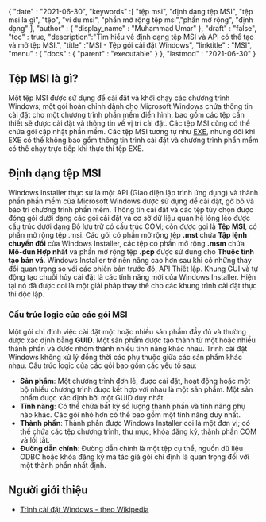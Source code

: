 {
  "date" : "2021-06-30",
  "keywords" :[ "tệp msi", "định dạng tệp MSI", "tệp msi là gì", "tệp", "ví dụ msi", "phần mở rộng tệp msi","phần mở rộng", "định dạng" ],
  "author" : {
    "display_name" : "Muhammad Umar"
},
  "draft" : "false",
  "toc" : true,
  "description":"Tìm hiểu về định dạng tệp MSI và API có thể tạo và mở tệp MSI.",
  "title" :"MSI - Tệp gói cài đặt Windows",
  "linktitle" : "MSI",
  "menu" : {
    "docs" : {
      "parent" : "executable"
}
},
  "lastmod" : "2021-06-30"
}

## Tệp MSI là gì?
Một tệp MSI được sử dụng để cài đặt và khởi chạy các chương trình Windows; một gói hoàn chỉnh dành cho Microsoft Windows chứa thông tin cài đặt cho một chương trình phần mềm điển hình, bao gồm các tệp cần thiết sẽ được cài đặt và thông tin về vị trí cài đặt. Các tệp MSI cũng có thể chứa gói cập nhật phần mềm. Các tệp MSI tương tự như [EXE](/vi/executable/exe/), nhưng đôi khi EXE có thể không bao gồm thông tin trình cài đặt và chương trình phần mềm có thể chạy trực tiếp khi thực thi tệp EXE.

## Định dạng tệp MSI
Windows Installer thực sự là một API (Giao diện lập trình ứng dụng) và thành phần phần mềm của Microsoft Windows được sử dụng để cài đặt, gỡ bỏ và bảo trì chương trình phần mềm. Thông tin cài đặt và các tệp tùy chọn được đóng gói dưới dạng các gói cài đặt và cơ sở dữ liệu quan hệ lỏng lẻo được cấu trúc dưới dạng Bộ lưu trữ có cấu trúc COM; còn được gọi là **Tệp MSI**, có phần mở rộng tệp .msi. Các gói có phần mở rộng tệp **.mst** chứa **Tập lệnh chuyển đổi** của Windows Installer, các tệp có phần mở rộng **.msm** chứa **Mô-đun Hợp nhất** và phần mở rộng tệp **.pcp** được sử dụng cho **Thuộc tính tạo bản vá**. Windows Installer trở nên nâng cao hơn sau khi có những thay đổi quan trọng so với các phiên bản trước đó, API Thiết lập. Khung GUI và tự động tạo chuỗi hủy cài đặt là các tính năng mới của Windows Installer. Hiện tại nó đã được coi là một giải pháp thay thế cho các khung trình cài đặt thực thi độc lập.

### Cấu trúc logic của các gói MSI
Một gói chỉ định việc cài đặt một hoặc nhiều sản phẩm đầy đủ và thường được xác định bằng **GUID**. Một sản phẩm được tạo thành từ một hoặc nhiều thành phần và được nhóm thành nhiều tính năng khác nhau. Trình cài đặt Windows không xử lý đồng thời các phụ thuộc giữa các sản phẩm khác nhau. Cấu trúc logic của các gói bao gồm các yếu tố sau:

- **Sản phẩm**: Một chương trình đơn lẻ, được cài đặt, hoạt động hoặc một bộ nhiều chương trình được kết hợp với nhau là một sản phẩm. Một sản phẩm được xác định bởi một GUID duy nhất.
- **Tính năng**: Có thể chứa bất kỳ số lượng thành phần và tính năng phụ nào khác. Các gói nhỏ hơn có thể bao gồm một tính năng duy nhất.
- **Thành phần**: Thành phần được Windows Installer coi là một đơn vị; có thể chứa các tệp chương trình, thư mục, khóa đăng ký, thành phần COM và lối tắt.
- **Đường dẫn chính**: Đường dẫn chính là một tệp cụ thể, nguồn dữ liệu ODBC hoặc khóa đăng ký mà tác giả gói chỉ định là quan trọng đối với một thành phần nhất định.

## Người giới thiệu

* [Trình cài đặt Windows - theo Wikipedia](https://en.wikipedia.org/wiki/Windows_Installer)


